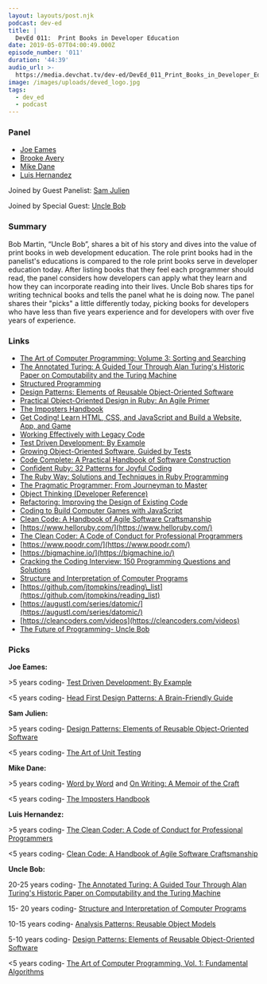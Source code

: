 ```yaml
---
layout: layouts/post.njk
podcast: dev-ed
title: |
  DevEd 011:  Print Books in Developer Education
date: 2019-05-07T04:00:49.000Z
episode_number: '011'
duration: '44:39'
audio_url: >-
  https://media.devchat.tv/dev-ed/DevEd_011_Print_Books_in_Developer_Education.mp3
image: /images/uploads/deved_logo.jpg
tags:
  - dev_ed
  - podcast
---
```


### **Panel**

- [Joe Eames](http://thinkster.io/)
- [Brooke Avery](http://thinkster.io/)
- [Mike Dane](http://mikedane.com/)
- [Luis Hernandez](https://lambdaschool.com/company/)

Joined by Guest Panelist: [Sam Julien](https://twitter.com/samjulien?lang=en)

Joined by Special Guest: [Uncle Bob](https://twitter.com/unclebobmartin)

### **Summary**

Bob Martin, “Uncle Bob”, shares a bit of his story and dives into the value of print books in web development education. The role print books had in the panelist's educations is compared to the role print books serve in developer education today. After listing books that they feel each programmer should read, the panel considers how developers can apply what they learn and how they can incorporate reading into their lives. Uncle Bob shares tips for writing technical books and tells the panel what he is doing now. The panel shares their "picks" a little differently today, picking books for developers who have less than five years experience and for developers with over five years of experience.

### **Links**

- [The Art of Computer Programming: Volume 3: Sorting and Searching](https://www.amazon.com/Art-Computer-Programming-Sorting-Searching/dp/0201896850)
- [The Annotated Turing: A Guided Tour Through Alan Turing's Historic Paper on Computability and the Turing Machine](https://www.amazon.com/Annotated-Turing-Through-Historic-Computability/dp/0470229055/ref=sr_1_1?crid=16KY8HT1V3LOC&keywords=the+annotated+turing&qid=1556558093&s=books&sprefix=the+annotated+turing%2Cstripbooks%2C208&sr=1-1-catcorr)
- [Structured Programming](https://www.amazon.com/Structured-Programming-P-I-C-studies-processing/dp/0122005503/ref=sr_1_fkmrnull_1?crid=1VMUTLW8G7Y2Q&keywords=structured+programming+dijkstra%2C+dahl%2C+%26+hoare&qid=1556558145&s=books&sprefix=structured+programmi%2Cstripbooks%2C248&sr=1-1-fkmrnull)
- [Design Patterns: Elements of Reusable Object-Oriented Software](https://www.amazon.com/Design-Patterns-Elements-Reusable-Object-Oriented/dp/0201633612/ref=sr_1_3?crid=2GJRU67DKZH7D&keywords=design+patterns+elements+of+reusable+object-oriented+software&qid=1556558728&s=books&sprefix=design+patterns%2Cstripbooks%2C247&sr=1-3)
- [Practical Object-Oriented Design in Ruby: An Agile Primer](https://www.amazon.com/Practical-Object-Oriented-Design-Ruby-Addison-Wesley/dp/0321721330/ref=sr_1_2?crid=3BPCXMSRHA6FA&keywords=sandi+metz&qid=1556559020&s=books&sprefix=sandi+met%2Cstripbooks%2C185&sr=1-2)
- [The Imposters Handbook](https://www.goodreads.com/book/show/31572054-the-imposter-s-handbook)
- [Get Coding! Learn HTML, CSS, and JavaScript and Build a Website, App, and Game](https://www.amazon.com/Coding-Learn-JavaScript-Build-Website/dp/1406366846) 
- [Working Effectively with Legacy Code](https://www.amazon.com/Working-Effectively-Legacy-Michael-Feathers/dp/0131177052/ref=sr_1_fkmrnull_1?keywords=working+effectively+by+michael+feathers&qid=1556560159&s=books&sr=1-1-fkmrnull)
- [Test Driven Development: By Example](https://www.amazon.com/Test-Driven-Development-Kent-Beck/dp/0321146530/ref=sr_1_fkmrnull_2?keywords=test+driven+by+kent+beck&qid=1556560515&s=books&sr=1-2-fkmrnull)
- [Growing Object-Oriented Software, Guided by Tests](https://www.amazon.com/Growing-Object-Oriented-Software-Guided-Tests/dp/0321503627/ref=sr_1_fkmrnull_1?crid=NGNBB6TPT95S&keywords=growing+object-oriented+software%2C+guided+by+tests&qid=1556560594&s=books&sprefix=growing+software+orient%2Cstripbooks%2C189&sr=1-1-fkmrnull)
- [Code Complete: A Practical Handbook of Software Construction](https://www.amazon.com/Code-Complete-Practical-Handbook-Construction/dp/0735619670/ref=sr_1_2?keywords=code+complete&qid=1556560708&s=books&sr=1-2)
- [Confident Ruby: 32 Patterns for Joyful Coding](https://www.amazon.com/Confident-Ruby-Patterns-Joyful-Coding-ebook/dp/B00ETE0D2S/ref=sr_1_1?keywords=confident+ruby&qid=1556560756&s=books&sr=1-1)
- [The Ruby Way: Solutions and Techniques in Ruby Programming](https://www.amazon.com/Ruby-Way-Programming-Addison-Wesley-Professional/dp/0321714636/ref=sr_1_1?crid=4ZFGKRM0FOEE&keywords=the+ruby+way&qid=1556560972&s=books&sprefix=the+ruby+wa%2Cstripbooks%2C181&sr=1-1)
- [The Pragmatic Programmer: From Journeyman to Master](https://www.amazon.com/Pragmatic-Programmer-Journeyman-Master/dp/020161622X/ref=sr_1_1?crid=PZWQBJS89PV0&keywords=pragmatic+programmer&qid=1556561113&s=books&sprefix=pragmatic+%2Cstripbooks%2C239&sr=1-1)
- [Object Thinking (Developer Reference)](https://www.amazon.com/Object-Thinking-Developer-Reference-David/dp/0735619654/ref=sr_1_1?crid=3MINSR0S3BDWX&keywords=object+thinking&qid=1556560306&s=books&sprefix=object+think%2Cstripbooks%2C207&sr=1-1)
- [Refactoring: Improving the Design of Existing Code](https://www.amazon.com/Refactoring-Improving-Existing-Addison-Wesley-Signature/dp/0134757599/ref=sr_1_fkmrnull_2?crid=3CY1R0EUFO0YD&keywords=refactoring+2nd+edition&qid=1555442989&s=gateway&sprefix=refactoring+%2Caps%2C186&sr=8-2-fkmrnull) 
- [Coding to Build Computer Games with JavaScript](https://www.amazon.com/Coding-Build-Computer-Games-JavaScript/dp/1406382493/ref=pd_sim_14_3/140-3580170-5732356?_encoding=UTF8&pd_rd_i=1406382493&pd_rd_r=d6ad22ec-607d-11e9-8d19-bda423141c4f&pd_rd_w=SNte2&pd_rd_wg=mToP3&pf_rd_p=90485860-83e9-4fd9-b838-b28a9b7fda30&pf_rd_r=1SG319134NHCQAHQSXAP&psc=1&refRID=1SG319134NHCQAHQSXAP)
- [Clean Code: A Handbook of Agile Software Craftsmanship](https://www.amazon.com/Clean-Code-Handbook-Software-Craftsmanship/dp/0132350882/ref=sr_1_2?keywords=clean+code&qid=1556561760&s=books&sr=1-2)
- [https://www.helloruby.com/](https://www.helloruby.com/)
- [The Clean Coder: A Code of Conduct for Professional Programmers](https://www.amazon.com/Clean-Coder-Conduct-Professional-Programmers/dp/0137081073/ref=pd_bxgy_14_img_3/145-6749050-9103845?_encoding=UTF8&pd_rd_i=0137081073&pd_rd_r=16cfe5db-607e-11e9-aa61-a910d2132542&pd_rd_w=ykJQa&pd_rd_wg=b1eOU&pf_rd_p=a2006322-0bc0-4db9-a08e-d168c18ce6f0&pf_rd_r=R4M3RDC8ARETTQ98RW8A&psc=1&refRID=R4M3RDC8ARETTQ98RW8A)
- [https://www.poodr.com/](https://www.poodr.com/)
- [https://bigmachine.io/](https://bigmachine.io/)
- [Cracking the Coding Interview: 150 Programming Questions and Solutions](https://www.amazon.com/Cracking-Coding-Interview-Programming-Questions/dp/098478280X/ref=sr_1_6?hvadid=241870593966&hvdev=c&hvlocphy=9007376&hvnetw=g&hvpos=1t1&hvqmt=e&hvrand=2257538516651514432&hvtargid=kwd-20040243067&keywords=cracking+the+coding+interview&qid=1555442936&s=gateway&sr=8-6)
- [Structure and Interpretation of Computer Programs](https://www.amazon.com/Structure-Interpretation-Computer-Programs-Engineering/dp/0262011530/ref=sr_1_1?keywords=Structure-Interpretation-Computer-Programs-Engineering&qid=1555955710&s=gateway&sr=8-1)
- [https://github.com/jtompkins/reading\_list](https://github.com/jtompkins/reading_list)
- [https://augustl.com/series/datomic/](https://augustl.com/series/datomic/) 
- [https://cleancoders.com/videos](https://cleancoders.com/videos)
- [The Future of Programming- Uncle Bob](https://www.youtube.com/watch?v=ecIWPzGEbFc)

### **Picks**

**Joe Eames:**

\>5 years coding- [Test Driven Development: By Example](https://www.amazon.com/Test-Driven-Development-Kent-Beck/dp/0321146530/ref=sr_1_fkmrnull_2?keywords=test+driven+by+kent+beck&qid=1556560515&s=books&sr=1-2-fkmrnull)

\<5 years coding- [Head First Design Patterns: A Brain-Friendly Guide](https://www.amazon.com/Head-First-Design-Patterns-Brain-Friendly/dp/0596007124/ref=sr_1_1?crid=2EYUB1PY0LK41&keywords=head+first+design+patterns&qid=1556562482&s=books&sprefix=head+first+%2Cstripbooks%2C195&sr=1-1)

**Sam Julien:**

\>5 years coding- [Design Patterns: Elements of Reusable Object-Oriented Software](https://www.amazon.com/Design-Patterns-Elements-Reusable-Object-Oriented/dp/0201633612/ref=sr_1_3?crid=2GJRU67DKZH7D&keywords=design+patterns+elements+of+reusable+object-oriented+software&qid=1556558728&s=books&sprefix=design+patterns%2Cstripbooks%2C247&sr=1-3)

\<5 years coding- [The Art of Unit Testing](https://www.amazon.com/Art-Unit-Testing-Michael-Clayton/dp/1540656624/ref=sr_1_3?crid=101FK4T86MCDF&keywords=the+art+of+unit+testing&qid=1556561871&s=books&sprefix=the+art+of+unit+test%2Cstripbooks%2C466&sr=1-3)

**Mike Dane:**

\>5 years coding- [Word by Word](https://www.amazon.com/Word-by/dp/B0000549A7/ref=sr_1_1?crid=9OO901ICSNJH&keywords=word+by+word+anne+lamott&qid=1556562079&s=books&sprefix=word+by+word+ann%2Cstripbooks%2C256&sr=1-1) and [On Writing: A Memoir of the Craft](https://www.amazon.com/Writing-Memoir-Craft-Stephen-King/dp/1439193630/ref=sr_1_1?crid=1IX9QBEG3GMGX&keywords=stephen+king+book+on+writing&qid=1556562133&s=books&sprefix=stephen+king+book+on+w%2Cstripbooks%2C362&sr=1-1)

\<5 years coding- [The Imposters Handbook](https://www.goodreads.com/book/show/31572054-the-imposter-s-handbook)

**Luis Hernandez:**

\>5 years coding- [The Clean Coder: A Code of Conduct for Professional Programmers](https://www.amazon.com/Clean-Coder-Conduct-Professional-Programmers/dp/0137081073/ref=pd_bxgy_14_img_3/145-6749050-9103845?_encoding=UTF8&pd_rd_i=0137081073&pd_rd_r=16cfe5db-607e-11e9-aa61-a910d2132542&pd_rd_w=ykJQa&pd_rd_wg=b1eOU&pf_rd_p=a2006322-0bc0-4db9-a08e-d168c18ce6f0&pf_rd_r=R4M3RDC8ARETTQ98RW8A&psc=1&refRID=R4M3RDC8ARETTQ98RW8A)

\<5 years coding- [Clean Code: A Handbook of Agile Software Craftsmanship](https://www.amazon.com/Clean-Code-Handbook-Software-Craftsmanship/dp/0132350882/ref=sr_1_2?keywords=clean+code&qid=1556561760&s=books&sr=1-2)

**Uncle Bob:**

20-25 years coding- [The Annotated Turing: A Guided Tour Through Alan Turing's Historic Paper on Computability and the Turing Machine](https://www.amazon.com/Annotated-Turing-Through-Historic-Computability/dp/0470229055/ref=sr_1_1?crid=16KY8HT1V3LOC&keywords=the+annotated+turing&qid=1556558093&s=books&sprefix=the+annotated+turing%2Cstripbooks%2C208&sr=1-1-catcorr)

15- 20 years coding- [Structure and Interpretation of Computer Programs](https://www.amazon.com/Structure-Interpretation-Computer-Programs-Engineering/dp/0262011530/ref=sr_1_1?crid=3SE4G6YEFHN8C&keywords=structure+and+interpretation+of+computer+programs&qid=1556562367&s=books&sprefix=structure+and+%2Cstripbooks%2C188&sr=1-1)

10-15 years coding- [Analysis Patterns: Reusable Object Models](https://www.amazon.com/Analysis-Patterns-Reusable-Object-Models/dp/0201895420/ref=sr_1_fkmrnull_1?keywords=analysis+patterns+martin+fowler&qid=1556562320&s=books&sr=1-1-fkmrnull)

5-10 years coding- [Design Patterns: Elements of Reusable Object-Oriented Software](https://www.amazon.com/Design-Patterns-Elements-Reusable-Object-Oriented/dp/0201633612/ref=sr_1_3?crid=2GJRU67DKZH7D&keywords=design+patterns+elements+of+reusable+object-oriented+software&qid=1556558728&s=books&sprefix=design+patterns%2Cstripbooks%2C247&sr=1-3)

\<5 years coding- [The Art of Computer Programming, Vol. 1: Fundamental Algorithms](https://www.amazon.com/Art-Computer-Programming-Vol-Fundamental/dp/0201038099/ref=sr_1_3?keywords=fundamental+algorithms+knuth&qid=1556562201&s=books&sr=1-3)
